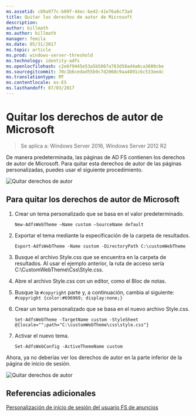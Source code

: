 ```yaml
---
ms.assetid: c89a977c-b09f-44ec-be42-41e76a6cf3ad
title: Quitar los derechos de autor de Microsoft
description: 
author: billmath
ms.author: billmath
manager: femila
ms.date: 05/31/2017
ms.topic: article
ms.prod: windows-server-threshold
ms.technology: identity-adfs
ms.openlocfilehash: c2e6f9445e53a5b5867a763d58ad4a6ca3600cbe
ms.sourcegitcommit: 70c1b6cedad55b9c7d2068c9aa4891c6c533ee4c
ms.translationtype: MT
ms.contentlocale: es-ES
ms.lasthandoff: 07/03/2017
---
```

# <a name="remove-the-microsoft-copyright"></a>Quitar los derechos de autor de Microsoft 

>Se aplica a: Windows Server 2016, Windows Server 2012 R2
 
De manera predeterminada, las páginas de AD FS contienen los derechos de autor de Microsoft. Para quitar esta derechos de autor de las páginas personalizadas, puedes usar el siguiente procedimiento. 

![Quitar derechos de autor](media/AD-FS-user-sign-in-customization/ADFS_Blue_Custom1.png) 
  
## <a name="to-remove-the-microsoft-copyright"></a>Para quitar los derechos de autor de Microsoft  
  
1.  Crear un tema personalizado que se basa en el valor predeterminado.  
  

    `New-AdfsWebTheme –Name custom –SourceName default ` 
 
  
2.  Exportar el tema mediante la especificación de la carpeta de resultados.  

    `Export-AdfsWebTheme -Name custom -DirectoryPath C:\customWebTheme ` 

  
3.  Busque el archivo Style.css que se encuentra en la carpeta de resultados. Al usar el ejemplo anterior, la ruta de acceso sería C:\\CustomWebTheme\\Css\\Style.css.  
  
4.  Abre el archivo Style.css con un editor, como el Bloc de notas.  
  
5.  Busque la `#copyright` parte y, a continuación, cambia al siguiente:  
  `#copyright {color:#696969; display:none;} ` 
 
6.  Crear un tema personalizado que se basa en el nuevo archivo Style.css.  
  
    `Set-AdfsWebTheme -TargetName custom -StyleSheet @{locale="";path="C:\customWebTheme\css\style.css"}  `

7.  Activar el nuevo tema.  
  

    `Set-AdfsWebConfig -ActiveThemeName custom ` 


Ahora, ya no deberías ver los derechos de autor en la parte inferior de la página de inicio de sesión.

![Quitar derechos de autor](media/AD-FS-user-sign-in-customization/ADFS_Blue_Custom1a.png) 

## <a name="additional-references"></a>Referencias adicionales 
[Personalización de inicio de sesión del usuario FS de anuncios](AD-FS-user-sign-in-customization.md) 
